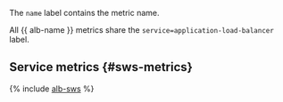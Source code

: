 The `name` label contains the metric name.

All {{ alb-name }} metrics share the `service=application-load-balancer` label.

## Service metrics {#sws-metrics}

{% include [alb-sws](alb-sws.md) %}